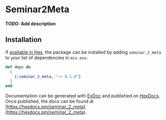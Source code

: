 # Seminar2Meta

**TODO: Add description**

## Installation

If [available in Hex](https://hex.pm/docs/publish), the package can be installed
by adding `seminar_2_meta` to your list of dependencies in `mix.exs`:

```elixir
def deps do
  [
    {:seminar_2_meta, "~> 0.1.0"}
  ]
end
```

Documentation can be generated with [ExDoc](https://github.com/elixir-lang/ex_doc)
and published on [HexDocs](https://hexdocs.pm). Once published, the docs can
be found at [https://hexdocs.pm/seminar_2_meta](https://hexdocs.pm/seminar_2_meta).

